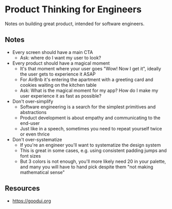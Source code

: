# Product Thinking for Engineers

Notes on building great product, intended for software engineers.

## Notes

* Every screen should have a main CTA
  * Ask: where do I want my user to look?
* Every product should have a magical moment
  * It's that moment where your user goes "Wow! Now I get it", ideally the user gets to experience it ASAP
  * For AirBnb it's entering the apartment with a greeting card and cookies waiting on the kitchen table
  * Ask: What is the magical moment for my app? How do I make my user experience it as fast as possible? 
* Don't over-simplify
  * Software engineering is a search for the simplest primitives and abstractions
  * Product development is about empathy and communicating to the end-user
  * Just like in a speech, sometimes you need to repeat yourself twice or even thrice
* Don't over-systematize
  * If you're an engineer you'll want to systematize the design system
  * This is great in some cases, e.g. using consistent padding jumps and font sizes
  * But 3 colors is not enough, you'll more likely need 20 in your palette, and many you will have to hand pick despite them "not making mathematical sense"

## Resources

* https://goodui.org
